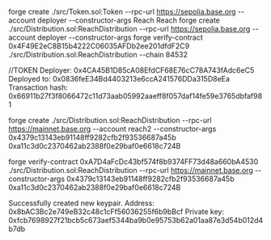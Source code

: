 
forge create ./src/Token.sol:Token --rpc-url https://sepolia.base.org --account deployer --constructor-args Reach Reach
forge create ./src/Distribution.sol:ReachDistribution --rpc-url https://sepolia.base.org --account deployer --constructor-args
forge verify-contract 0x4F49E2eC8B15b4222C06035AFDb2ee201dfdF2C9 ./src/Distribution.sol:ReachDistribution --chain 84532

//TOKEN
Deployer: 0x4CA45B1D85cA08EfdCF68E76cC78A743fAdc6eC5
Deployed to: 0x0836feE34Bd4403213e6ccA241576DDa315D8eEa
Transaction hash: 0x66911b27f3f8066472c11d73aab05992aaeff8f057daf14fe59e3765dbfaf981


forge create ./src/Distribution.sol:ReachDistribution --rpc-url https://mainnet.base.org --account reach2 --constructor-args 0x4379c13143eb91148ff9282cfb2f93536687a45b 0xa11c3d0c2370462ab2388f0e29baf0e6618c724B

forge verify-contract 0xA7D4aFcDc43bf574f8b9374FF73d48a660bA4530 ./src/Distribution.sol:ReachDistribution --rpc-url https://mainnet.base.org --constructor-args 0x4379c13143eb91148ff9282cfb2f93536687a45b 0xa11c3d0c2370462ab2388f0e29baf0e6618c724B 

Successfully created new keypair.
Address:     0x8bAC3Bc2e749eB32c48c1cFf56036255f6b9bBcf
Private key: 0xfcb7698927f21bcb5c673aef5344ba9b0e95753b62a01aa87e3d54b012d4b7db